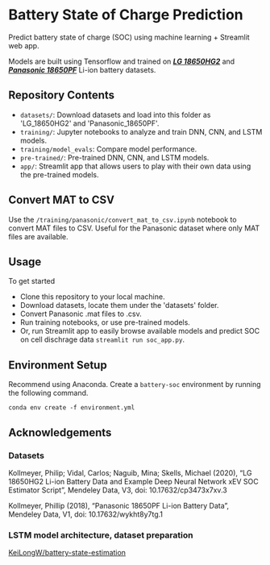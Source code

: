 # Battery State of Charge Prediction

Predict battery state of charge (SOC) using machine learning + Streamlit web app. 

Models are built using Tensorflow and trained on ***[LG 18650HG2](https://data.mendeley.com/datasets/cp3473x7xv/3)*** and ***[Panasonic 18650PF](https://data.mendeley.com/datasets/wykht8y7tg/1)*** Li-ion battery datasets.

## Repository Contents
- `datasets/`: Download datasets and load into this folder as 'LG_18650HG2' and 'Panasonic_18650PF'. 
- `training/`: Jupyter notebooks to analyze and train DNN, CNN, and LSTM models.
- `training/model_evals`: Compare model performance.
- `pre-trained/`: Pre-trained DNN, CNN, and LSTM models.
- `app/`: Streamlit app that allows users to play with their own data using the pre-trained models.

## Convert MAT to CSV
Use the `/training/panasonic/convert_mat_to_csv.ipynb` notebook to convert MAT files to CSV. Useful for the Panasonic dataset where only MAT files are available.

## Usage
To get started
- Clone this repository to your local machine.
- Download datasets, locate them under the 'datasets' folder.
- Convert Panasonic .mat files to .csv.
- Run training notebooks, or use pre-trained models.
- Or, run Streamlit app to easily browse available models and predict SOC on cell dischrage data
`streamlit run soc_app.py`.

## Environment Setup
Recommend using Anaconda. Create a `battery-soc` environment by running the following command.
````
conda env create -f environment.yml
````

## Acknowledgements
### Datasets
Kollmeyer, Philip; Vidal, Carlos; Naguib, Mina; Skells, Michael  (2020), “LG 18650HG2 Li-ion Battery Data and Example Deep Neural Network xEV SOC Estimator Script”, Mendeley Data, V3, doi: 10.17632/cp3473x7xv.3

Kollmeyer, Phillip (2018), “Panasonic 18650PF Li-ion Battery Data”, Mendeley Data, V1, doi: 10.17632/wykht8y7tg.1

### LSTM model architecture, dataset preparation
[KeiLongW/battery-state-estimation](https://github.com/KeiLongW/battery-state-estimation)

